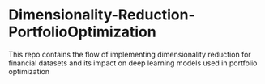 # Dimensionality-Reduction-PortfolioOptimization
This repo contains the flow of implementing dimensionality reduction for financial datasets and its impact on deep learning models used in portfolio optimization
